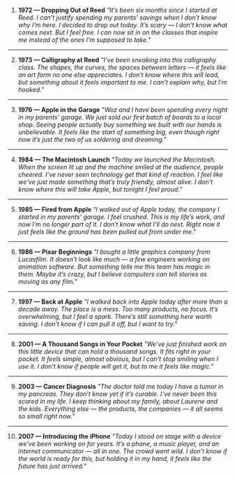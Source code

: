 1. **1972 — Dropping Out of Reed**
   *"It’s been six months since I started at Reed. I can’t justify spending my parents’ savings when I don’t know why I’m here. I decided to drop out today. It’s scary — I don’t know what comes next. But I feel free. I can now sit in on the classes that inspire me instead of the ones I’m supposed to take."*

---

2. **1973 — Calligraphy at Reed**
   *"I’ve been sneaking into this calligraphy class. The shapes, the curves, the spaces between letters — it feels like an art form no one else appreciates. I don’t know where this will lead, but something about it feels important to me. I can’t explain why, but I’m hooked."*

---

3. **1976 — Apple in the Garage**
   *"Woz and I have been spending every night in my parents’ garage. We just sold our first batch of boards to a local shop. Seeing people actually buy something we built with our hands is unbelievable. It feels like the start of something big, even though right now it’s just the two of us soldering and dreaming."*

---

4. **1984 — The Macintosh Launch**
   *"Today we launched the Macintosh. When the screen lit up and the machine smiled at the audience, people cheered. I’ve never seen technology get that kind of reaction. I feel like we’ve just made something that’s truly friendly, almost alive. I don’t know where this will take Apple, but tonight I feel proud."*

---

5. **1985 — Fired from Apple**
   *"I walked out of Apple today, the company I started in my parents’ garage. I feel crushed. This is my life’s work, and now I’m no longer part of it. I don’t know what I’ll do next. Right now it just feels like the ground has been pulled out from under me."*

---

6. **1986 — Pixar Beginnings**
   *"I bought a little graphics company from Lucasfilm. It doesn’t look like much — a few engineers working on animation software. But something tells me this team has magic in them. Maybe it’s crazy, but I believe computers can tell stories as moving as any film."*

---

7. **1997 — Back at Apple**
   *"I walked back into Apple today after more than a decade away. The place is a mess. Too many products, no focus. It’s overwhelming, but I feel a spark. There’s still something here worth saving. I don’t know if I can pull it off, but I want to try."*

---

8. **2001 — A Thousand Songs in Your Pocket**
   *"We’ve just finished work on this little device that can hold a thousand songs. It fits right in your pocket. It feels simple, almost obvious, but I can’t stop smiling when I use it. I don’t know if people will get it, but to me it feels like magic."*

---

9. **2003 — Cancer Diagnosis**
   *"The doctor told me today I have a tumor in my pancreas. They don’t know yet if it’s curable. I’ve never been this scared in my life. I keep thinking about my family, about Laurene and the kids. Everything else — the products, the companies — it all seems so small right now."*

---

10. **2007 — Introducing the iPhone**
    *"Today I stood on stage with a device we’ve been working on for years. It’s a phone, a music player, and an internet communicator — all in one. The crowd went wild. I don’t know if the world is ready for this, but holding it in my hand, it feels like the future has just arrived."*
